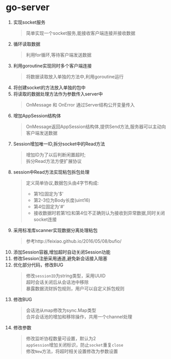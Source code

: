 # go-server

1. 实现socket服务  
    > 简单实现一个socket服务,能接收客户端连接并接收数据  
2. 循环读取数据  
    > 利用for循环,等待客户端发送数据  
3. 利用goroutine实现同时多个客户端连接  
    > 将数据读取放入单独的方法中,利用goroutine运行  
4. 将创建socket的方法放入单独的包中  
5. 将读取的数据处理方法作为参数传入server中  
    > OnMessage 和 OnError 通过Server结构公开变量传入  
6. 增加AppSession结构体  
    > OnMessage返回AppSession结构体,提供Send方法,服务器可以主动向客户端发送数据  
7. Session增加唯一ID,拆分socket中的Read方法  
    > 增加ID为了以后判断闲置超时;  
    拆分Read方法方便扩展协议  
8. session中Read方法实现粘包拆包处理  
    > 定义简单协议,数据包头由4字节构成:  
    > - 第1位固定为'$'  
    > - 第2-3位为Body长度(uint16)  
    > - 第4位固定为'#'  
    > - 接收数据时若第1位和第4位不正确则认为接收到异常数据,同时关闭socket连接  
9. 采用标准库scanner实现数据分离处理粘包  
    > 参考http://feixiao.github.io/2016/05/08/bufio/  
10. 添加Session容器,增加超时自动关闭Session功能  
11. 修改Session注册采用通道,避免新会话接入阻塞  
12. 优化部分代码，修改BUG  
    > 修改`sessionID`为string类型，采用UUID  
    超时会话关闭后从会话池中移除  
    暴露数据流财拆包规则，用户可以自定义拆包规则
13. 修改BUG  
    > 会话池从map修改为sync.Map类型  
    合并会话池的增加和移除操作，共用一个channel处理  
14. 修改参数  
    > 修改监听协程数量可设置，默认为2  
    `appSession`增加关闭标识，防止`socket`重复`close`  
    修改`New`方法，将超时相关设置修改为参数设置